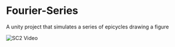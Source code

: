 # Fourier-Series
A unity project that simulates a series of epicycles drawing a figure

![SC2 Video](https://www.youtube.com/watch?v=8xEH1NGuZd4)
